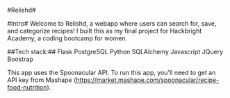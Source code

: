 #Relishd#

#Intro#
Welcome to Relishd, a webapp where users can search for, save, and categorize
recipes!  I built this as my final project for Hackbright Academy, a coding
bootcamp for women.

##Tech stack:##
Flask
PostgreSQL
Python
SQLAlchemy
Javascript
JQuery
Boostrap

This app uses the Spoonacular API.  To run this app, you'll need to get an API
key from Mashape (https://market.mashape.com/spoonacular/recipe-food-nutrition).